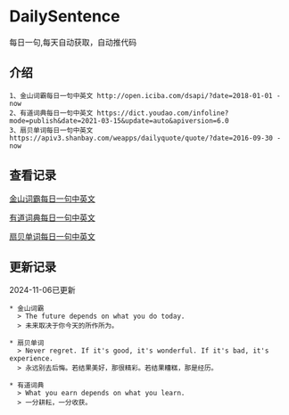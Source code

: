 # DailySentence

每日一句,每天自动获取，自动推代码

## 介绍

```
1、金山词霸每日一句中英文 http://open.iciba.com/dsapi/?date=2018-01-01 - now
2、有道词典每日一句中英文 https://dict.youdao.com/infoline?mode=publish&date=2021-03-15&update=auto&apiversion=6.0
3、扇贝单词每日一句中英文 https://apiv3.shanbay.com/weapps/dailyquote/quote/?date=2016-09-30 - now
```

## 查看记录

[金山词霸每日一句中英文](./data/iciba/)

[有道词典每日一句中英文](./data/youdao/)

[扇贝单词每日一句中英文](./data/shanbay/)

## 更新记录
2024-11-06已更新 
```
* 金山词霸
  > The future depends on what you do today.
  > 未来取决于你今天的所作所为。

* 扇贝单词
  > Never regret. If it's good, it's wonderful. If it's bad, it's experience.
  > 永远别去后悔。若结果美好，那很精彩。若结果糟糕，那是经历。

* 有道词典
  > What you earn depends on what you learn.
  > 一分耕耘，一分收获。

```
